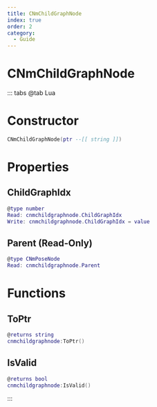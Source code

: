 ```yaml
---
title: CNmChildGraphNode
index: true
order: 2
category:
  - Guide
---
```


# CNmChildGraphNode

::: tabs
@tab Lua
# Constructor
```lua
CNmChildGraphNode(ptr --[[ string ]])
```
# Properties
## ChildGraphIdx 
```lua
@type number
Read: cnmchildgraphnode.ChildGraphIdx
Write: cnmchildgraphnode.ChildGraphIdx = value
```
## Parent (Read-Only)
```lua
@type CNmPoseNode
Read: cnmchildgraphnode.Parent
```
# Functions
## ToPtr
```lua
@returns string
cnmchildgraphnode:ToPtr()
```
## IsValid
```lua
@returns bool
cnmchildgraphnode:IsValid()
```

:::